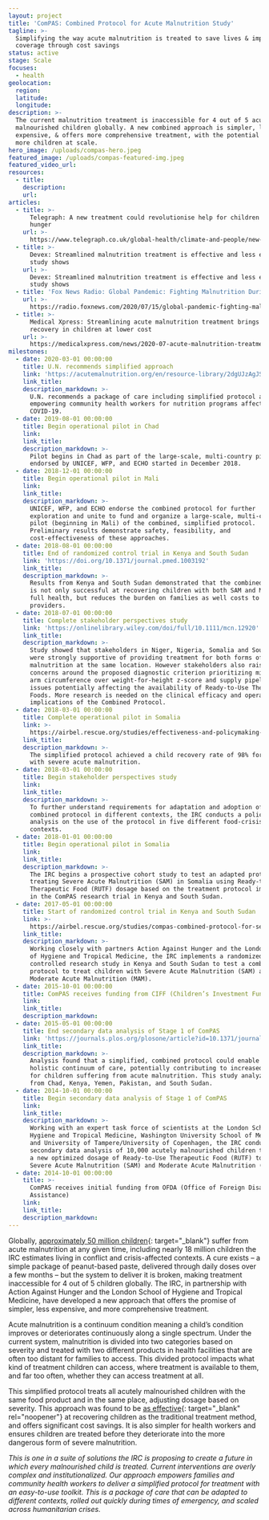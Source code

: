 ```yaml
---
layout: project
title: 'ComPAS: Combined Protocol for Acute Malnutrition Study'
tagline: >-
  Simplifying the way acute malnutrition is treated to save lives & improve
  coverage through cost savings
status: active
stage: Scale
focuses:
  - health
geolocation:
  region:
  latitude:
  longitude:
description: >-
  The current malnutrition treatment is inaccessible for 4 out of 5 acutely
  malnourished children globally. A new combined approach is simpler, less
  expensive, & offers more comprehensive treatment, with the potential to reach
  more children at scale.
hero_image: /uploads/compas-hero.jpeg
featured_image: /uploads/compas-featured-img.jpeg
featured_video_url:
resources:
  - title:
    description:
    url:
articles:
  - title: >-
      Telegraph: A new treatment could revolutionise help for children dying of
      hunger
    url: >-
      https://www.telegraph.co.uk/global-health/climate-and-people/new-treatment-could-revolutionise-help-children-dying-hunger/
  - title: >-
      Devex: Streamlined malnutrition treatment is effective and less expensive,
      study shows
    url: >-
      Devex: Streamlined malnutrition treatment is effective and less expensive,
      study shows
  - title: 'Fox News Radio: Global Pandemic: Fighting Malnutrition During COVID-19'
    url: >-
      https://radio.foxnews.com/2020/07/15/global-pandemic-fighting-malnutrition-during-covid-19/
  - title: >-
      Medical Xpress: Streamlining acute malnutrition treatment brings same
      recovery in children at lower cost
    url: >-
      https://medicalxpress.com/news/2020-07-acute-malnutrition-treatment-recovery-children.html
milestones:
  - date: 2020-03-01 00:00:00
    title: U.N. recommends simplified approach
    link: 'https://acutemalnutrition.org/en/resource-library/2dgUJzAgJSgiCFjsDtwo8a'
    link_title:
    description_markdown: >-
      U.N. recommends a package of care including simplified protocol and
      empowering community health workers for nutrition programs affected by
      COVID-19.
  - date: 2019-08-01 00:00:00
    title: Begin operational pilot in Chad
    link:
    link_title:
    description_markdown: >-
      Pilot begins in Chad as part of the large-scale, multi-country pilot
      endorsed by UNICEF, WFP, and ECHO started in December 2018.
  - date: 2018-12-01 00:00:00
    title: Begin operational pilot in Mali
    link:
    link_title:
    description_markdown: >-
      UNICEF, WFP, and ECHO endorse the combined protocol for further
      exploration and unite to fund and organize a large-scale, multi-country
      pilot (beginning in Mali) of the combined, simplified protocol.
      Preliminary results demonstrate safety, feasibility, and
      cost-effectiveness of these approaches.
  - date: 2018-08-01 00:00:00
    title: End of randomized control trial in Kenya and South Sudan
    link: 'https://doi.org/10.1371/journal.pmed.1003192'
    link_title:
    description_markdown: >-
      Results from Kenya and South Sudan demonstrated that the combined protocol
      is not only successful at recovering children with both SAM and MAM to
      full health, but reduces the burden on families as well costs to
      providers.
  - date: 2018-07-01 00:00:00
    title: Complete stakeholder perspectives study
    link: 'https://onlinelibrary.wiley.com/doi/full/10.1111/mcn.12920'
    link_title:
    description_markdown: >-
      Study showed that stakeholders in Niger, Nigeria, Somalia and South Sudan
      were strongly supportive of providing treatment for both forms of
      malnutrition at the same location. However stakeholders also raised
      concerns around the proposed diagnostic criterion prioritizing mid-upper
      arm circumference over weight-for-height z‐score and supply pipeline
      issues potentially affecting the availability of Ready-to-Use Therapeutic
      Foods. More research is needed on the clinical efficacy and operational
      implications of the Combined Protocol.
  - date: 2018-03-01 00:00:00
    title: Complete operational pilot in Somalia
    link: >-
      https://airbel.rescue.org/studies/effectiveness-and-policymaking-surrounding-the-combined-protocol-for-acute-malnutrition-in-food-crisis-affected-contexts/
    link_title:
    description_markdown: >-
      The simplified protocol achieved a child recovery rate of 98% for children
      with severe acute malnutrition.
  - date: 2018-03-01 00:00:00
    title: Begin stakeholder perspectives study
    link:
    link_title:
    description_markdown: >-
      To further understand requirements for adaptation and adoption of the
      combined protocol in different contexts, the IRC conducts a policy
      analysis on the use of the protocol in five different food-crisis affected
      contexts.
  - date: 2018-01-01 00:00:00
    title: Begin operational pilot in Somalia
    link:
    link_title:
    description_markdown: >-
      The IRC begins a prospective cohort study to test an adapted protocol for
      treating Severe Acute Malnutrition (SAM) in Somalia using Ready-to-Use
      Therapeutic Food (RUTF) dosage based on the treatment protocol implemented
      in the ComPAS research trial in Kenya and South Sudan.
  - date: 2017-05-01 00:00:00
    title: Start of randomized control trial in Kenya and South Sudan
    link: >-
      https://airbel.rescue.org/studies/compas-combined-protocol-for-severe-and-moderate-acute-malnutrition-study/
    link_title:
    description_markdown: >-
      Working closely with partners Action Against Hunger and the London School
      of Hygiene and Tropical Medicine, the IRC implements a randomized
      controlled research study in Kenya and South Sudan to test a combined
      protocol to treat children with Severe Acute Malnutrition (SAM) and
      Moderate Acute Malnutrition (MAM).
  - date: 2015-10-01 00:00:00
    title: ComPAS receives funding from CIFF (Children’s Investment Fund Foundation)
    link:
    link_title:
    description_markdown:
  - date: 2015-05-01 00:00:00
    title: End secondary data analysis of Stage 1 of ComPAS
    link: 'https://journals.plos.org/plosone/article?id=10.1371/journal.pone.0230452'
    link_title:
    description_markdown: >-
      Analysis found that a simplified, combined protocol could enable a more
      holistic continuum of care, potentially contributing to increased coverage
      for children suffering from acute malnutrition. This study analyzed data
      from Chad, Kenya, Yemen, Pakistan, and South Sudan.
  - date: 2014-10-01 00:00:00
    title: Begin secondary data analysis of Stage 1 of ComPAS
    link:
    link_title:
    description_markdown: >-
      Working with an expert task force of scientists at the London School of
      Hygiene and Tropical Medicine, Washington University School of Medicine,
      and University of Tampere/University of Copenhagen, the IRC conducts
      secondary data analysis of 10,000 acutely malnourished children to propose
      a new optimized dosage of Ready-to-Use Therapeutic Food (RUTF) to treat
      Severe Acute Malnutrition (SAM) and Moderate Acute Malnutrition (MAM).
  - date: 2014-10-01 00:00:00
    title: >-
      ComPAS receives initial funding from OFDA (Office of Foreign Disaster
      Assistance)
    link:
    link_title:
    description_markdown:
---
```


Globally, [approximately 50 million children](https://data.unicef.org/resources/jme-report-2020/){: target="_blank"} suffer from acute malnutrition at any given time, including nearly 18 million children the IRC estimates living in conflict and crisis-affected contexts. A cure exists – a simple package of peanut-based paste, delivered through daily doses over a few months – but the system to deliver it is broken, making treatment inaccessible for 4 out of 5 children globally. The IRC, in partnership with Action Against Hunger and the London School of Hygiene and Tropical Medicine, have developed a new approach that offers the promise of simpler, less expensive, and more comprehensive treatment.

Acute malnutrition is a continuum condition meaning a child’s condition improves or deteriorates continuously along a single spectrum. Under the current system, malnutrition is divided into two categories based on severity and treated with two different products in health facilities that are often too distant for families to access. This divided protocol impacts what kind of treatment children can access, where treatment is available to them, and far too often, whether they can access treatment at all.

This simplified protocol treats all acutely malnourished children with the same food product and in the same place, adjusting dosage based on severity. This approach was found to be [as effective](https://doi.org/10.1371/journal.pmed.1003192){: target="_blank" rel="noopener"} at recovering children as the traditional treatment method, and offers significant cost savings. It is also simpler for health workers and ensures children are treated before they deteriorate into the more dangerous form of severe malnutrition.

*This is one in a suite of solutions the IRC is proposing to create a future in which every malnourished child is treated. Current interventions are overly complex and institutionalized. Our approach empowers families and community health workers to deliver a simplified protocol for treatment with an easy-to-use toolkit. This is a package of care that can be adapted to different contexts, rolled out quickly during times of emergency, and scaled across humanitarian crises.*